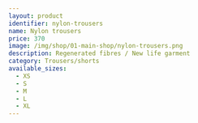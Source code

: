 ```yaml
---
layout: product
identifier: nylon-trousers
name: Nylon trousers
price: 370
image: /img/shop/01-main-shop/nylon-trousers.png
description: Regenerated fibres / New life garment
category: Trousers/shorts
available_sizes:
  - XS
  - S
  - M
  - L
  - XL
---
```

